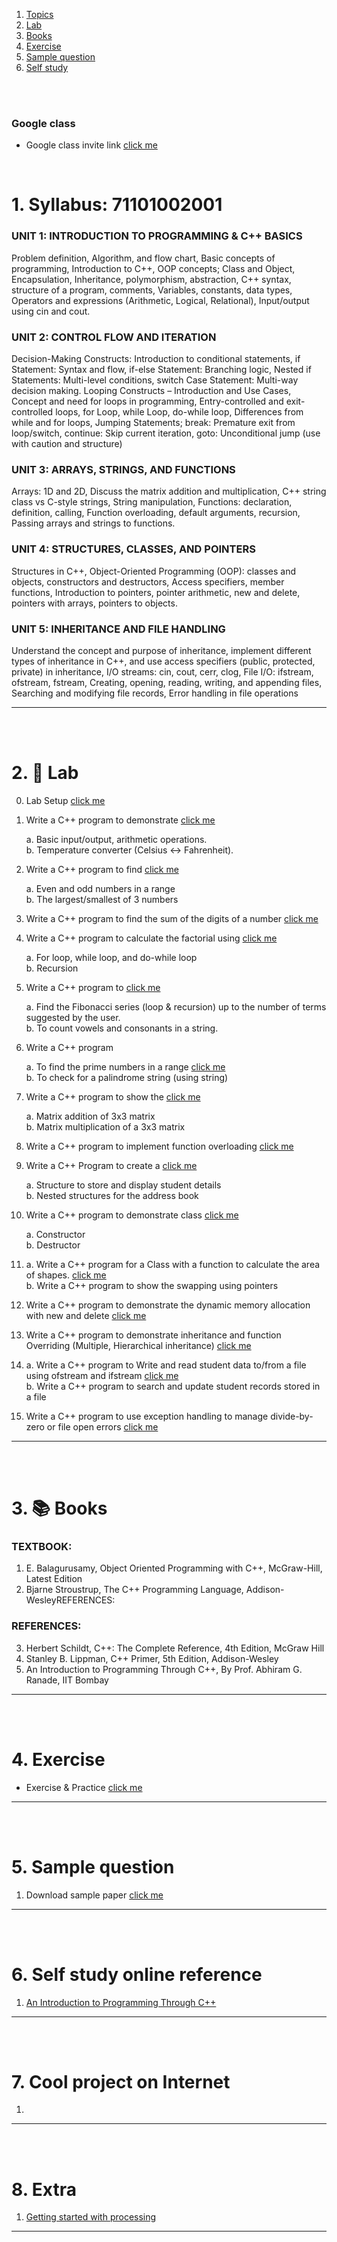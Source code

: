 1. [Topics](#1)
2. [Lab](#2)
3. [Books](#3)
4. [Exercise](#4)
5. [Sample question](#5)
6. [Self study](#6)

<br>
<br>

### Google class

- Google class invite link [click me](https://classroom.google.com/c/NzkxMzU2Mjk5NjA2?cjc=4rtyifi4)

<br>

# 1. Syllabus: 71101002001<a id='1'></a>

### UNIT 1: INTRODUCTION TO PROGRAMMING & C++ BASICS

Problem definition, Algorithm, and flow chart, Basic concepts of programming, Introduction to C++, OOP concepts; Class
and Object, Encapsulation, Inheritance, polymorphism, abstraction, C++ syntax, structure of a program, comments, Variables,
constants, data types, Operators and expressions (Arithmetic, Logical, Relational), Input/output using cin and cout.

### UNIT 2: CONTROL FLOW AND ITERATION

Decision-Making Constructs: Introduction to conditional statements, if Statement: Syntax and flow, if-else Statement:
Branching logic, Nested if Statements: Multi-level conditions, switch Case Statement: Multi-way decision making. Looping
Constructs – Introduction and Use Cases, Concept and need for loops in programming, Entry-controlled and exit-controlled
loops, for Loop, while Loop, do-while loop, Differences from while and for loops, Jumping Statements; break: Premature exit
from loop/switch, continue: Skip current iteration, goto: Unconditional jump (use with caution and structure)

### UNIT 3: ARRAYS, STRINGS, AND FUNCTIONS

Arrays: 1D and 2D, Discuss the matrix addition and multiplication, C++ string class vs C-style strings, String manipulation,
Functions: declaration, definition, calling, Function overloading, default arguments, recursion, Passing arrays and strings to
functions.

### UNIT 4: STRUCTURES, CLASSES, AND POINTERS

Structures in C++, Object-Oriented Programming (OOP): classes and objects, constructors and destructors, Access specifiers,
member functions, Introduction to pointers, pointer arithmetic, new and delete, pointers with arrays, pointers to objects.

### UNIT 5: INHERITANCE AND FILE HANDLING

Understand the concept and purpose of inheritance, implement different types of inheritance in C++, and use access specifiers
(public, protected, private) in inheritance, I/O streams: cin, cout, cerr, clog, File I/O: ifstream, ofstream, fstream, Creating,
opening, reading, writing, and appending files, Searching and modifying file records, Error handling in file operations

---

<br>
<br>

# 2. 🧪 Lab<a id='2'></a>

0. Lab Setup [click me](https://github.com/joysmith/KU-UIT/blob/main/PPS/assets/lab/0.%20lab.README.md)<br>

1. Write a C++ program to demonstrate [click me]()<br>

   a. Basic input/output, arithmetic operations. <br>
   b. Temperature converter (Celsius ↔ Fahrenheit).

1. Write a C++ program to find [click me]()

   a. Even and odd numbers in a range <br>
   b. The largest/smallest of 3 numbers

1. Write a C++ program to find the sum of the digits of a number [click me]()

1. Write a C++ program to calculate the factorial using [click me]()

   a. For loop, while loop, and do-while loop <br>
   b. Recursion

1. Write a C++ program to [click me]()

   a. Find the Fibonacci series (loop & recursion) up to the number of terms suggested by the user. <br>
   b. To count vowels and consonants in a string.

1. Write a C++ program

   a. To find the prime numbers in a range [click me]() <br>
   b. To check for a palindrome string (using string)

1. Write a C++ program to show the [click me]()

   a. Matrix addition of 3x3 matrix <br>
   b. Matrix multiplication of a 3x3 matrix

1. Write a C++ program to implement function overloading [click me]()

1. Write a C++ Program to create a [click me]()

   a. Structure to store and display student details <br>
   b. Nested structures for the address book

1. Write a C++ program to demonstrate class [click me]()

   a. Constructor <br>
   b. Destructor

1. a. Write a C++ program for a Class with a function to calculate the area of shapes. [click me]() <br>
   b. Write a C++ program to show the swapping using pointers

1. Write a C++ program to demonstrate the dynamic memory allocation with new and delete [click me]()

1. Write a C++ program to demonstrate inheritance and function Overriding (Multiple, Hierarchical inheritance) [click me]()

1. a. Write a C++ program to Write and read student data to/from a file using ofstream and ifstream [click me]() <br>
   b. Write a C++ program to search and update student records stored in a file

1. Write a C++ program to use exception handling to manage divide-by-zero or file open errors [click me]()

---

<br>
<br>

# 3. 📚 Books<a id='3'></a>

### TEXTBOOK:

1. E. Balagurusamy, Object Oriented Programming with C++, McGraw-Hill, Latest Edition
2. Bjarne Stroustrup, The C++ Programming Language, Addison-WesleyREFERENCES:

### REFERENCES:

3. Herbert Schildt, C++: The Complete Reference, 4th Edition, McGraw Hill
4. Stanley B. Lippman, C++ Primer, 5th Edition, Addison-Wesley
5. An Introduction to Programming Through C++, By Prof. Abhiram G. Ranade, IIT Bombay

---

<br>
<br>

# 4. Exercise<a id='4'></a>

- Exercise & Practice [click me](https://github.com/joysmith/KU-UIT/blob/main/Problem%20Solving%20and%20Programming/assets/exercise/index.md)

---

<br>
<br>

# 5. Sample question<a id='5'></a>

1. Download sample paper [click me]()

---

<br>
<br>

# 6. Self study online reference<a id='6'></a>

1. [An Introduction to Programming Through C++](https://onlinecourses.nptel.ac.in/noc21_cs38/preview)

---

<br>
<br>

# 7. Cool project on Internet

1. []()

---

<br>
<br>

# 8. Extra

1. [Getting started with processing](https://drive.google.com/file/d/14iT7-7a5KSurPryaLw3-f3iw4epSmIbQ/view?usp=sharing)

---
